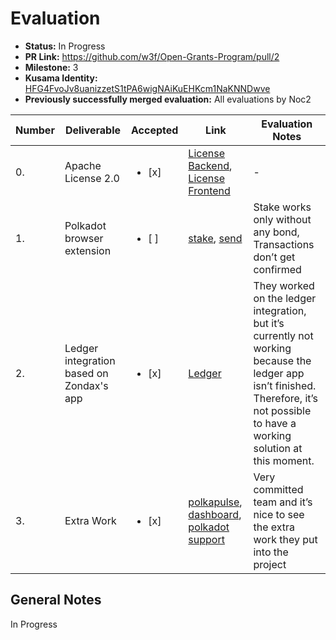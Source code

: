 # Evaluation

* **Status:** In Progress
* **PR Link:** https://github.com/w3f/Open-Grants-Program/pull/2 
* **Milestone:** 3
* **Kusama Identity:** [HFG4FvoJv8uanizzetS1tPA6wigNAiKuEHKcm1NaKNNDwve](https://polkascan.io/pre/kusama/account/HFG4FvoJv8uanizzetS1tPA6wigNAiKuEHKcm1NaKNNDwve)
* **Previously successfully merged evaluation:** All evaluations by Noc2

| Number | Deliverable | Accepted | Link | Evaluation Notes |
| ------------- | ------------- | ------------- | ------------- |------------- |
| 0. | Apache License 2.0 | <ul><li>[x] </li></ul>|[License Backend](https://github.com/Colm3na/polkastats-backend-v3/blob/develop/LICENSE), [License Frontend](https://github.com/Colm3na/polkastats-v3/blob/develop/LICENSE)| -  | 
| 1. | Polkadot browser extension |<ul><li>[ ] </li></ul>| [stake](https://github.com/Colm3na/polkastats-v3/blob/develop/pages/stake.vue), [send](https://github.com/Colm3na/polkastats-v3/blob/develop/pages/send.vue) | Stake works only without any bond, Transactions don’t get confirmed  | 
| 2. | Ledger integration based on Zondax's app |<ul><li>[x] </li></ul>| [Ledger](https://github.com/Colm3na/ledger-polkadot-js/blob/master/tests/sign_custom_tx_test.ispec.js) | They worked on the ledger integration, but it’s currently not working because the ledger app isn’t finished. Therefore, it’s not possible to have a working solution at this moment. | 
| 3. | Extra Work |<ul><li>[x] </li></ul>| [polkapulse](https://polkapulse.polkastats.io/), [dashboard](https://polkastats.io/), [polkadot support](https://polkadot.polkastats.io/) | Very committed team and it’s nice to see the extra work they put into the project | 

## General Notes

In Progress
